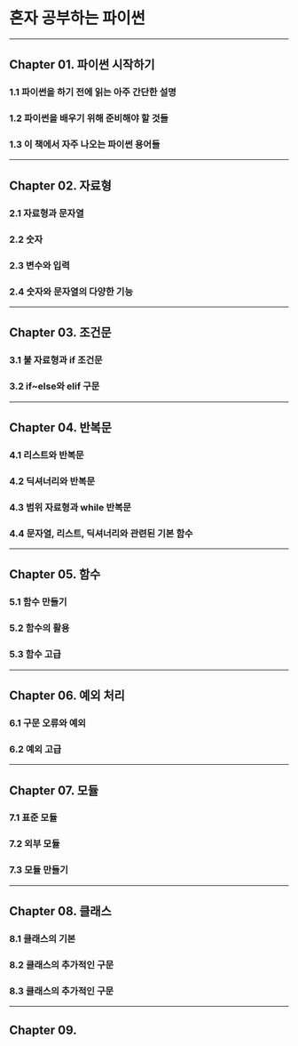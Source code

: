 
# 혼자 공부하는 파이썬

---

## Chapter 01. 파이썬 시작하기
### 1.1 파이썬을 하기 전에 읽는 아주 간단한 설명
### 1.2 파이썬을 배우기 위해 준비해야 할 것들
### 1.3 이 책에서 자주 나오는 파이썬 용어들

---

## Chapter 02. 자료형
### 2.1 자료형과 문자열
### 2.2 숫자
### 2.3 변수와 입력
### 2.4 숫자와 문자열의 다양한 기능

---

## Chapter 03. 조건문
### 3.1 불 자료형과 if 조건문
### 3.2 if~else와 elif 구문

---

## Chapter 04. 반복문
### 4.1 리스트와 반복문
### 4.2 딕셔너리와 반복문
### 4.3 범위 자료형과 while 반복문
### 4.4 문자열, 리스트, 딕셔너리와 관련된 기본 함수

---

## Chapter 05. 함수
### 5.1 함수 만들기
### 5.2 함수의 활용
### 5.3 함수 고급

---

## Chapter 06. 예외 처리
### 6.1 구문 오류와 예외
### 6.2 예외 고급

---

## Chapter 07. 모듈
### 7.1 표준 모듈
### 7.2 외부 모듈
### 7.3 모듈 만들기

---

## Chapter 08. 클래스
### 8.1 클래스의 기본
### 8.2 클래스의 추가적인 구문
### 8.3 클래스의 추가적인 구문

---

## Chapter 09. 
